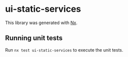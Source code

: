 # ui-static-services

This library was generated with [Nx](https://nx.dev).

## Running unit tests

Run `nx test ui-static-services` to execute the unit tests.
